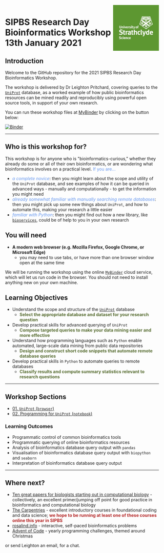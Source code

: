 <img src="assets/images/science_logo_400x400.jpg" style="width: 150px; float: right;">

# SIPBS Research Day Bioinformatics Workshop 13th January 2021

## Introduction

Welcome to the GitHub repository for the 2021 SIPBS Research Day Bioinformatics Workshop. 

The workshop is delivered by Dr Leighton Pritchard, covering queries to the [`UniProt`](https://www.uniprot.org/) database, as a worked example of how public bioinformatics resources can be mined readily and reproducibly using powerful open source tools, in support of your own research.

You can run these workshop files at [MyBinder](https://mybinder.org/v2/gh/widdowquinn/2021-01-13_sipbs_workshop/master?filepath=index.ipynb) by clicking on the button below:

[![Binder](https://mybinder.org/badge_logo.svg)](https://mybinder.org/v2/gh/widdowquinn/2021-01-13_sipbs_workshop/master?filepath=index.ipynb)


-------

## Who is this workshop for?

This workshop is for anyone who is "bioinformatics-curious," whether they already do some or all of their own bioinformatics, or are wondering what bioinformatics involves on a practical level. <font color='cornflowerblue'>If you are…</font>

- <font color='cornflowerblue'>*a complete novice*</font>: then you might learn about the scope and utility of the `UniProt` database, and see examples of how it can be queried in advanced ways - manually and computationally - to get the information you might need
- <font color='cornflowerblue'>*already somewhat familiar with manually searching remote databases*</font>: then you might pick up some new things about `UniProt`, and how to automate this, making your research a little easier
- <font color='cornflowerblue'>*familiar with Python*</font>: then you might find out how a new library, like [`bioservices`](https://bioservices.readthedocs.io/en/master/), could be of help to you in your own research

## You will need

- **A modern web browser (e.g. Mozilla Firefox, Google Chrome, or Microsoft Edge)**
  - you may need to use tabs, or have more than one browser window open at the same time

We will be running the workshop using the online [`MyBinder`](https://mybinder.org/) cloud service, which will let us run code in the browser. You should not need to install anything new on your own machine.

## Learning Objectives

- Understand the scope and structure of the [`UniProt`](https://www.uniprot.org/) database
  - <font color='darkolivegreen'><b>Select the appropriate database and dataset for your research question</b></font>
- Develop practical skills for advanced querying of `UniProt`
  - <font color='darkolivegreen'><b>Compose targeted queries to make your data mining easier and more effective</b></font>
- Understand how programming languages such as `Python` enable automated, large-scale data mining from public data repositories
  - <font color='darkolivegreen'><b>Design and construct short code snippets that automate remote database queries</b></font>
- Develop practical skills in `Python` to automate queries to remote databases
  - <font color='darkolivegreen'><b>Classify results and compute summary statistics relevant to research questions</b></font>

-------

## Workshop Sections

* [01.  `UniProt` (`browser`)](notebooks/01-uniprot_browser.html)
* [02.  Programming for `UniProt` (`notebook`)](notebooks/02-uniprot_programming.html)

### Learning Outcomes

* Programmatic control of common bioinformatics tools
* Programmatic querying of online bioinformatics resources
* Analysis of bioinformatics database query output with `pandas`
* Visualisation of bioinformatics database query output with `biopython` and `seaborn`
* Interpretation of bioinformatics database query output

-------

## Where next?

- [Ten great papers for biologists starting out in computational biology](https://widdowquinn.github.io/ten_great_papers/) - collectively, an excellent primer/jumping off point for good practice in bioinformatics and computational biology
- [The Carpentries](https://carpentries.org/) - excellent introductory courses in foundational coding and data science; <font color='firebrick'><b>we hope to be running at least one of these courses online this year in SIPBS</b></font>
- [rosalind.info](http://rosalind.info/problems/locations/) - interactive, self-paced bioinformatics problems
- [Advent of Code](https://adventofcode.com/) - yearly programming challenges, themed around Christmas

or send Leighton an email, for a chat.